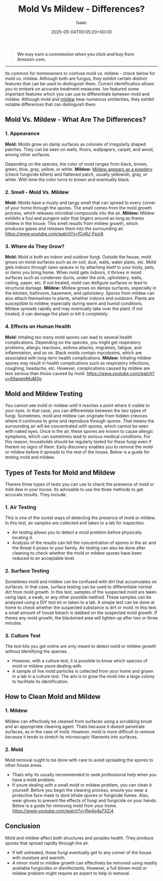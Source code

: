 ﻿---
author: Isaac
layout: post
title: Mold Vs Mildew - Differences?
date: '2025-05-04T00:05:20+00:00'
categories:
- Guide
- Molds
tags: []
slug: /mold-vs-mildew/
lastmod: 2025-05-07T12:21:28+03:00
---
> **We may earn a commission when you click and buy from Amazon.com.**
>

---
Its common for homeowners to confuse mold vs. mildew - check below for mold vs. mildew. Although both are fungus, they exhibit certain distinct features that can be used to distinguish them.
Correct identification allows you to embark on accurate treatment measures. Ive featured some important features which you can use to differentiate between mold and mildew.
Although mold and
[mildew](https://extension2.missouri.edu/gh5928)
bear numerous similarities, they exhibit notable differences that can distinguish them.
## Mold Vs. Mildew - What Are The Differences?
### **1. Appearance**
**Mold:**
Molds grow on damp surfaces as colonies of irregularly shaped patches. They can be seen on walls, floors, wallpapers, carpet, and wood, among other surfaces.

Depending on the species, the color of mold ranges from black, brown, green, blue, gray, yellow, or white.
**Mildew:**
[Mildew appears as a powdery](https://pestpolicy.com/best-fungicide-powdery-mildew/)
(check fungicide killers) and flattened patch, usually yellowish, gray, or white. With time the color turns to brown and eventually black.
### 2. Smell - Mold Vs. Mildew
**Mold:**
Molds have a musty and tangy smell that can spread to every corner of your home through the spores.
The smell comes from the mold growth process, which releases microbial compounds into the air.
**Mildew:**
Mildew exhibits a foul and pungent odor that lingers around as long as theres mildew in the house.
This smell results from mildew growth, which produces gases and releases them into the surrounding air.
https://www.youtube.com/watch?v=fCq6J-FpziA
### **3. Where do They Grow?**
**Mold:**
Mold is both an indoor and outdoor fungi. Outside the house, mold grows on moist surfaces such as on soil, dust, walls, water pipes, etc.
Mold gets indoors through open spaces or by attaching itself to your body, pets, or items you bring home.
When mold gets indoors, it thrives in moist surfaces such as condenser ducts, under the sink, upholstery, walls, ceiling, paper, etc. If not treated, mold can disfigure surfaces or lead to structural damage.
**Mildew:**
Mildew grows on damps surfaces, especially in the kitchen, bathroom, basement, and upholstery. Spores from mildew can also attach themselves to plants, whether indoors and outdoors.
Plants are susceptible to mildew, especially during warm and humid conditions. Mildew spreads rapidly and may eventually take over the plant. If not treated, it can damage the plant or kill it completely.
### **4. Effects on Human Health**
**Mold:**
Inhaling too many mold spores can lead to several health complications.
Depending on the species, you might get respiratory problems, allergic reactions, asthma attacks, migraines, fatigue, and inflammation, and so on.
Black molds contain mycotoxins, which are associated with long-term health complications.
**Mildew:**
Inhaling mildew spores may result in health complications such as respiratory infections, coughing, headache, etc. However, complications caused by mildew are less serious than those caused by mold.
https://www.youtube.com/watch?v=69axemMuM3g
## **Mold and Mildew Testing**
You cannot see mold or mildew until it reaches a point where it visible to your eyes. In that case, you can differentiate between the two types of fungi.
Sometimes, mold and mildew can originate from hidden crevices where it continues to grow and reproduce through spores.
That means the surrounding air will be concentrated with spores, which cannot be seen with naked eyes.
Once in the air, these spores are known to cause allergic symptoms, which can sometimes lead to serious medical conditions.
For this reason, households should be regularly tested for these fungi even if therere no signs of them.
Early discovery enables you to remove the mold or mildew before it spreads to the rest of the house. Below is a guide for testing mold and mildew.
## **Types of Tests for Mold and Mildew**
Therere three types of tests you can use to check the presence of mold or mild dew in your house.
Its advisable to use the three methods to get accurate results. They include:
### **1. Air Testing**
This is one of the surest ways of detecting the presence of mold or mildew. In this test, air samples are collected and taken to a lab for inspection.
- Air testing allows you to detect a mold problem before physically locating it.
- Analysis of the results can tell the concentration of spores in the air and the threat it poses to your family.
Air testing can also be done after cleaning to check whether the mold or mildew spores have been reduced to an acceptable level.
### **2. Surface Testing**
Sometimes mold and mildew can be confused with dirt that accumulates on surfaces.
In that case, surface testing can be used to differentiate normal dirt from mold growth.
In this test, samples of the suspected mold are taken using tape, a swab, or any other possible method.
These samples can be analyzed using a DIY test kit or taken to a lab. A simple test can be done at home to check whether the suspected substance is dirt or mold.
In this test, a small amount of house bleach is dabbed on the suspected mold growth. If theres any mold growth, the blackened area will lighten up after two or three minutes.
### **3. Culture Test**
The test kits you get online are only meant to detect mold or mildew growth without identifying the species.
- However, with a culture test, it is possible to know which species of mold or mildew youre dealing with.
- A sample of live mold particles is collected from your home and grown in a lab in a culture test.
The aim is to grow the mold into a large colony to facilitate its identification.
## **How to Clean Mold and Mildew**
### 1. Mildew
Mildew can effectively be cleaned from surfaces using a scrubbing brush and an appropriate cleaning agent.
Thats because it doesnt penetrate surfaces, as in the case of mold. However, mold is more difficult to remove because it tends to stretch its microscopic filaments into surfaces.
### 2. Mold
Mold removal ought to be done with care to avoid spreading the spores to other house areas.
- Thats why its usually recommended to seek professional help when you have a mold problem.
- If youre dealing with a small mold or mildew problem, you can clean it yourself.
Before you begin the cleaning process, ensure you wear a protective face mask to dont inhale spores or fungicide fumes.
Also, wear gloves to prevent the effects of fungi and fungicide on your hands. Below is a guide for removing mold from your home.
https://www.youtube.com/watch?v=Rw4o4a7XZj4
## **Conclusion**
Mold and mildew affect both structures and peoples health. They produce spores that spread rapidly through the air.
- If left untreated, these fungi eventually get to any corner of the house with moisture and warmth.
- A minor mold or mildew growth can effectively be removed using readily available fungicides or disinfectants.
However, a full-blown mold or mildew problem might require an expert to help in removal.
